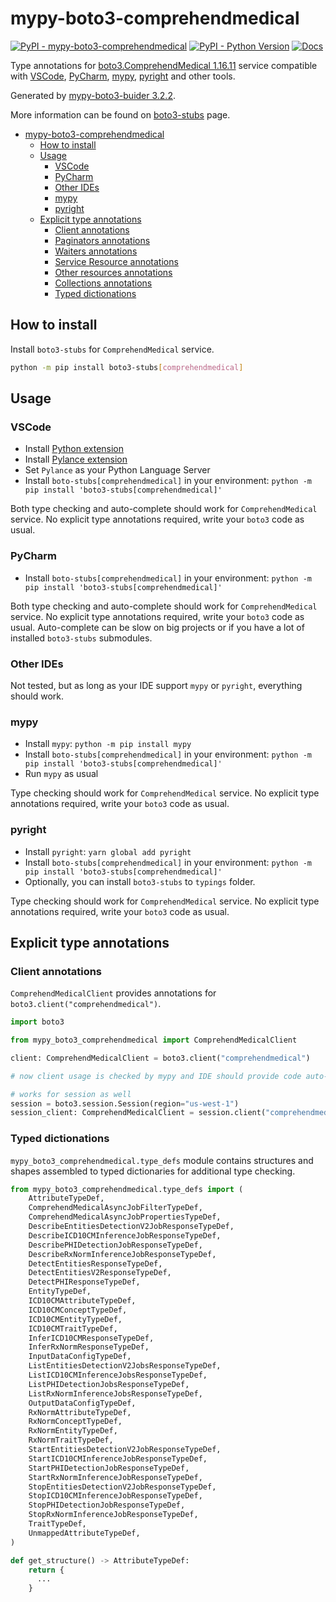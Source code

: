 # mypy-boto3-comprehendmedical

[![PyPI - mypy-boto3-comprehendmedical](https://img.shields.io/pypi/v/mypy-boto3-comprehendmedical.svg?color=blue)](https://pypi.org/project/mypy-boto3-comprehendmedical)
[![PyPI - Python Version](https://img.shields.io/pypi/pyversions/mypy-boto3-comprehendmedical.svg?color=blue)](https://pypi.org/project/mypy-boto3-comprehendmedical)
[![Docs](https://img.shields.io/readthedocs/mypy-boto3-builder.svg?color=blue)](https://mypy-boto3-builder.readthedocs.io/)

Type annotations for
[boto3.ComprehendMedical 1.16.11](https://boto3.amazonaws.com/v1/documentation/api/1.16.11/reference/services/comprehendmedical.html#ComprehendMedical) service
compatible with
[VSCode](https://code.visualstudio.com/),
[PyCharm](https://www.jetbrains.com/pycharm/),
[mypy](https://github.com/python/mypy),
[pyright](https://github.com/microsoft/pyright)
and other tools.

Generated by [mypy-boto3-buider 3.2.2](https://github.com/vemel/mypy_boto3_builder).

More information can be found on [boto3-stubs](https://pypi.org/project/boto3-stubs/) page.

- [mypy-boto3-comprehendmedical](#mypy-boto3-comprehendmedical)
  - [How to install](#how-to-install)
  - [Usage](#usage)
    - [VSCode](#vscode)
    - [PyCharm](#pycharm)
    - [Other IDEs](#other-ides)
    - [mypy](#mypy)
    - [pyright](#pyright)
  - [Explicit type annotations](#explicit-type-annotations)
    - [Client annotations](#client-annotations)
    - [Paginators annotations](#paginators-annotations)
    - [Waiters annotations](#waiters-annotations)
    - [Service Resource annotations](#service-resource-annotations)
    - [Other resources annotations](#other-resources-annotations)
    - [Collections annotations](#collections-annotations)
    - [Typed dictionations](#typed-dictionations)

## How to install

Install `boto3-stubs` for `ComprehendMedical` service.

```bash
python -m pip install boto3-stubs[comprehendmedical]
```

## Usage

### VSCode

- Install [Python extension](https://marketplace.visualstudio.com/items?itemName=ms-python.python)
- Install [Pylance extension](https://marketplace.visualstudio.com/items?itemName=ms-python.vscode-pylance)
- Set `Pylance` as your Python Language Server
- Install `boto-stubs[comprehendmedical]` in your environment: `python -m pip install 'boto3-stubs[comprehendmedical]'`

Both type checking and auto-complete should work for `ComprehendMedical` service.
No explicit type annotations required, write your `boto3` code as usual.

### PyCharm

- Install `boto-stubs[comprehendmedical]` in your environment: `python -m pip install 'boto3-stubs[comprehendmedical]'`

Both type checking and auto-complete should work for `ComprehendMedical` service.
No explicit type annotations required, write your `boto3` code as usual.
Auto-complete can be slow on big projects or if you have a lot of installed `boto3-stubs` submodules.

### Other IDEs

Not tested, but as long as your IDE support `mypy` or `pyright`, everything should work.

### mypy

- Install `mypy`: `python -m pip install mypy`
- Install `boto-stubs[comprehendmedical]` in your environment: `python -m pip install 'boto3-stubs[comprehendmedical]'`
- Run `mypy` as usual

Type checking should work for `ComprehendMedical` service.
No explicit type annotations required, write your `boto3` code as usual.

### pyright

- Install `pyright`: `yarn global add pyright`
- Install `boto-stubs[comprehendmedical]` in your environment: `python -m pip install 'boto3-stubs[comprehendmedical]'`
- Optionally, you can install `boto3-stubs` to `typings` folder.

Type checking should work for `ComprehendMedical` service.
No explicit type annotations required, write your `boto3` code as usual.

## Explicit type annotations

### Client annotations

`ComprehendMedicalClient` provides annotations for `boto3.client("comprehendmedical")`.

```python
import boto3

from mypy_boto3_comprehendmedical import ComprehendMedicalClient

client: ComprehendMedicalClient = boto3.client("comprehendmedical")

# now client usage is checked by mypy and IDE should provide code auto-complete

# works for session as well
session = boto3.session.Session(region="us-west-1")
session_client: ComprehendMedicalClient = session.client("comprehendmedical")
```








### Typed dictionations

`mypy_boto3_comprehendmedical.type_defs` module contains structures and shapes assembled
to typed dictionaries for additional type checking.

```python
from mypy_boto3_comprehendmedical.type_defs import (
    AttributeTypeDef,
    ComprehendMedicalAsyncJobFilterTypeDef,
    ComprehendMedicalAsyncJobPropertiesTypeDef,
    DescribeEntitiesDetectionV2JobResponseTypeDef,
    DescribeICD10CMInferenceJobResponseTypeDef,
    DescribePHIDetectionJobResponseTypeDef,
    DescribeRxNormInferenceJobResponseTypeDef,
    DetectEntitiesResponseTypeDef,
    DetectEntitiesV2ResponseTypeDef,
    DetectPHIResponseTypeDef,
    EntityTypeDef,
    ICD10CMAttributeTypeDef,
    ICD10CMConceptTypeDef,
    ICD10CMEntityTypeDef,
    ICD10CMTraitTypeDef,
    InferICD10CMResponseTypeDef,
    InferRxNormResponseTypeDef,
    InputDataConfigTypeDef,
    ListEntitiesDetectionV2JobsResponseTypeDef,
    ListICD10CMInferenceJobsResponseTypeDef,
    ListPHIDetectionJobsResponseTypeDef,
    ListRxNormInferenceJobsResponseTypeDef,
    OutputDataConfigTypeDef,
    RxNormAttributeTypeDef,
    RxNormConceptTypeDef,
    RxNormEntityTypeDef,
    RxNormTraitTypeDef,
    StartEntitiesDetectionV2JobResponseTypeDef,
    StartICD10CMInferenceJobResponseTypeDef,
    StartPHIDetectionJobResponseTypeDef,
    StartRxNormInferenceJobResponseTypeDef,
    StopEntitiesDetectionV2JobResponseTypeDef,
    StopICD10CMInferenceJobResponseTypeDef,
    StopPHIDetectionJobResponseTypeDef,
    StopRxNormInferenceJobResponseTypeDef,
    TraitTypeDef,
    UnmappedAttributeTypeDef,
)

def get_structure() -> AttributeTypeDef:
    return {
      ...
    }
```
